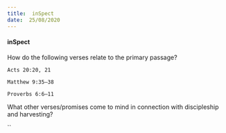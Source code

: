 ```yaml
---
title:  inSpect
date:  25/08/2020
---
```


#### inSpect

How do the following verses relate to the primary passage?

`Acts 20:20, 21`

`Matthew 9:35–38`

`Proverbs 6:6–11`

What other verses/promises come to mind in connection with discipleship and harvesting?

``